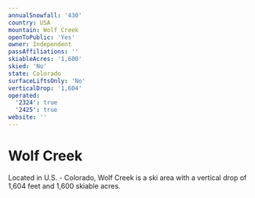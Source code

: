 ```yaml
---
annualSnowfall: '430'
country: USA
mountain: Wolf Creek
openToPublic: 'Yes'
owner: Independent
passAffiliations: ''
skiableAcres: '1,600'
skied: 'No'
state: Colorado
surfaceLiftsOnly: 'No'
verticalDrop: '1,604'
operated:
  '2324': true
  '2425': true
website: ''
---
```



# Wolf Creek

Located in U.S. - Colorado, Wolf Creek is a ski area with a vertical drop of 1,604 feet and 1,600 skiable acres.
